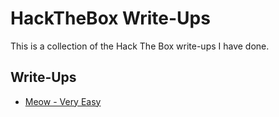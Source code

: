 # HackTheBox Write-Ups
This is a collection of the Hack The Box write-ups I have done.

## Write-Ups
- [Meow - Very Easy](https://github.com/alydrum/HackTheBox-Writeups/blob/master/HTB%20Easy%20Machines/HTB%20-%20Meow%20Writeup.md)
